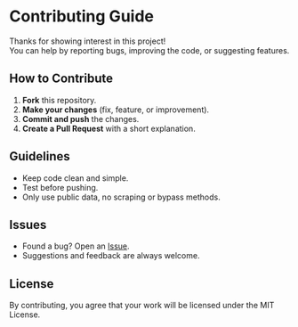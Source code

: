 # Contributing Guide

Thanks for showing interest in this project!  
You can help by reporting bugs, improving the code, or suggesting features.

## How to Contribute

1. **Fork** this repository.
2. **Make your changes** (fix, feature, or improvement).
3. **Commit and push** the changes.
4. **Create a Pull Request** with a short explanation.

## Guidelines

- Keep code clean and simple.
- Test before pushing.
- Only use public data, no scraping or bypass methods.

## Issues

- Found a bug? Open an [Issue](https://github.com/obitouka/privateMediaViewer/issues).
- Suggestions and feedback are always welcome.

## License

By contributing, you agree that your work will be licensed under the MIT License.
